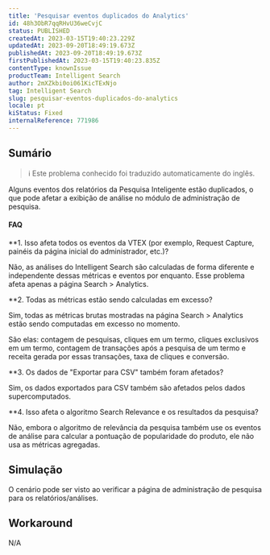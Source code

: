 ```yaml
---
title: 'Pesquisar eventos duplicados do Analytics'
id: 48h3ObR7qqRHvU36weCvjC
status: PUBLISHED
createdAt: 2023-03-15T19:40:23.229Z
updatedAt: 2023-09-20T18:49:19.673Z
publishedAt: 2023-09-20T18:49:19.673Z
firstPublishedAt: 2023-03-15T19:40:23.835Z
contentType: knownIssue
productTeam: Intelligent Search
author: 2mXZkbi0oi061KicTExNjo
tag: Intelligent Search
slug: pesquisar-eventos-duplicados-do-analytics
locale: pt
kiStatus: Fixed
internalReference: 771986
---
```


## Sumário

>ℹ️ Este problema conhecido foi traduzido automaticamente do inglês.


Alguns eventos dos relatórios da Pesquisa Inteligente estão duplicados, o que pode afetar a exibição de análise no módulo de administração de pesquisa.


#### FAQ

**1. Isso afeta todos os eventos da VTEX (por exemplo, Request Capture, painéis da página inicial do administrador, etc.)?

Não, as análises do Intelligent Search são calculadas de forma diferente e independente dessas métricas e eventos por enquanto. Esse problema afeta apenas a página Search > Analytics.

**2. Todas as métricas estão sendo calculadas em excesso?

Sim, todas as métricas brutas mostradas na página Search > Analytics estão sendo computadas em excesso no momento.

São elas: contagem de pesquisas, cliques em um termo, cliques exclusivos em um termo, contagem de transações após a pesquisa de um termo e receita gerada por essas transações, taxa de cliques e conversão.

**3. Os dados de "Exportar para CSV" também foram afetados?

Sim, os dados exportados para CSV também são afetados pelos dados supercomputados.

**4. Isso afeta o algoritmo Search Relevance e os resultados da pesquisa?

Não, embora o algoritmo de relevância da pesquisa também use os eventos de análise para calcular a pontuação de popularidade do produto, ele não usa as métricas agregadas.

## Simulação


O cenário pode ser visto ao verificar a página de administração de pesquisa para os relatórios/análises.



## Workaround


N/A


